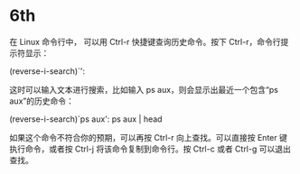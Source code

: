 # 6th

在 Linux 命令行中， 可以用 Ctrl-r 快捷键查询历史命令。按下 Ctrl-r，命令行提示符显示：

(reverse-i-search)\`':

这时可以输入文本进行搜索，比如输入 ps aux，则会显示出最近一个包含“ps aux”的历史命令：

(reverse-i-search)\`ps aux': ps aux | head

如果这个命令不符合你的预期，可以再按 Ctrl-r 向上查找。可以直接按 Enter 键执行命令，或者按 Ctrl-j 将该命令复制到命令行。按 Ctrl-c 或者 Ctrl-g 可以退出查找。
